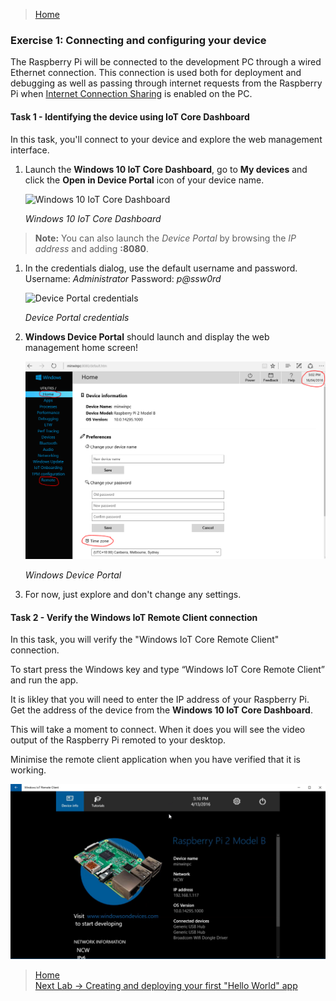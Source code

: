 >[Home](README.md)

### Exercise 1: Connecting and configuring your device ###

The Raspberry Pi will be connected to the development PC through a wired Ethernet connection. 
This connection is used both for deployment and debugging as well as passing through internet requests from the Raspberry Pi when [Internet Connection Sharing](http://ms-iot.github.io/content/en-US/win10/ConnectToDevice.htm) is enabled on the PC.


#### Task 1 - Identifying the device using IoT Core Dashboard ####


In this task, you'll connect to your device and explore the web management interface.


1. Launch the **Windows 10 IoT Core Dashboard**, go to **My devices** and click the **Open in Device Portal** icon of your device name. 

	![Windows 10 IoT Core Dashboard](Images/ex1task1-watcher.png?raw=true "Windows 10 IoT Core Dashboard")

	_Windows 10 IoT Core Dashboard_

> **Note:** You can also launch the _Device Portal_ by browsing the _IP address_ and adding **:8080**.


1. In the credentials dialog, use the default username and password. Username: _Administrator_ Password: _p@ssw0rd_

	![Device Portal credentials](Images/ex1task1-device-portal-credentials.png?raw=true "Device Portal credentials")

	_Device Portal credentials_

1. **Windows Device Portal** should launch and display the web management home screen!

	![Windows Device Portal](Images/ex1task1-device-portal.png?raw=true "Windows Device Portal")

	_Windows Device Portal_

1. For now, just explore and don't change any settings.


#### Task 2 - Verify the Windows IoT Remote Client connection  ####

In this task, you will verify the "Windows IoT Core Remote Client" connection.

To start press the Windows key and type “Windows IoT Core Remote Client” and run the app.

It is  likley that you will need to enter the IP address of your Raspberry Pi. Get the address of the device from the **Windows 10 IoT Core Dashboard**.

This will take a moment to connect. When it does you will see the video output of the Raspberry Pi remoted to your desktop.

Minimise the remote client application when you have verified that it is working.

![Windows IoT Remote Client](Images/windows-iot-remote-client.png?raw=true "Windows IoT Remote Client")

>[Home](README.md) </br>
>[Next Lab -> Creating and deploying your first "Hello World" app](Device-2-HelloWorld.md)